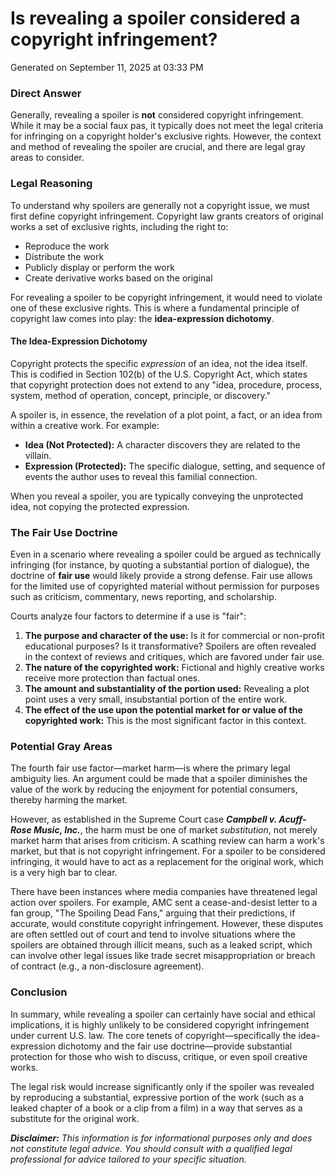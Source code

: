 # Is revealing a spoiler considered a copyright infringement?

Generated on September 11, 2025 at 03:33 PM

### Direct Answer

Generally, revealing a spoiler is **not** considered copyright infringement. While it may be a social faux pas, it typically does not meet the legal criteria for infringing on a copyright holder's exclusive rights. However, the context and method of revealing the spoiler are crucial, and there are legal gray areas to consider.

### Legal Reasoning

To understand why spoilers are generally not a copyright issue, we must first define copyright infringement. Copyright law grants creators of original works a set of exclusive rights, including the right to:

* Reproduce the work
* Distribute the work
* Publicly display or perform the work
* Create derivative works based on the original

For revealing a spoiler to be copyright infringement, it would need to violate one of these exclusive rights. This is where a fundamental principle of copyright law comes into play: the **idea-expression dichotomy**.

#### The Idea-Expression Dichotomy

Copyright protects the specific *expression* of an idea, not the idea itself. This is codified in Section 102(b) of the U.S. Copyright Act, which states that copyright protection does not extend to any "idea, procedure, process, system, method of operation, concept, principle, or discovery."

A spoiler is, in essence, the revelation of a plot point, a fact, or an idea from within a creative work. For example:

* **Idea (Not Protected):** A character discovers they are related to the villain.
* **Expression (Protected):** The specific dialogue, setting, and sequence of events the author uses to reveal this familial connection.

When you reveal a spoiler, you are typically conveying the unprotected idea, not copying the protected expression.

### The Fair Use Doctrine

Even in a scenario where revealing a spoiler could be argued as technically infringing (for instance, by quoting a substantial portion of dialogue), the doctrine of **fair use** would likely provide a strong defense. Fair use allows for the limited use of copyrighted material without permission for purposes such as criticism, commentary, news reporting, and scholarship.

Courts analyze four factors to determine if a use is "fair":

1.  **The purpose and character of the use:** Is it for commercial or non-profit educational purposes? Is it transformative? Spoilers are often revealed in the context of reviews and critiques, which are favored under fair use.
2.  **The nature of the copyrighted work:** Fictional and highly creative works receive more protection than factual ones.
3.  **The amount and substantiality of the portion used:** Revealing a plot point uses a very small, insubstantial portion of the entire work.
4.  **The effect of the use upon the potential market for or value of the copyrighted work:** This is the most significant factor in this context.

### Potential Gray Areas

The fourth fair use factor—market harm—is where the primary legal ambiguity lies. An argument could be made that a spoiler diminishes the value of the work by reducing the enjoyment for potential consumers, thereby harming the market.

However, as established in the Supreme Court case ***Campbell v. Acuff-Rose Music, Inc.***, the harm must be one of market *substitution*, not merely market harm that arises from criticism. A scathing review can harm a work's market, but that is not copyright infringement. For a spoiler to be considered infringing, it would have to act as a replacement for the original work, which is a very high bar to clear.

There have been instances where media companies have threatened legal action over spoilers. For example, AMC sent a cease-and-desist letter to a fan group, "The Spoiling Dead Fans," arguing that their predictions, if accurate, would constitute copyright infringement. However, these disputes are often settled out of court and tend to involve situations where the spoilers are obtained through illicit means, such as a leaked script, which can involve other legal issues like trade secret misappropriation or breach of contract (e.g., a non-disclosure agreement).

### Conclusion

In summary, while revealing a spoiler can certainly have social and ethical implications, it is highly unlikely to be considered copyright infringement under current U.S. law. The core tenets of copyright—specifically the idea-expression dichotomy and the fair use doctrine—provide substantial protection for those who wish to discuss, critique, or even spoil creative works.

The legal risk would increase significantly only if the spoiler was revealed by reproducing a substantial, expressive portion of the work (such as a leaked chapter of a book or a clip from a film) in a way that serves as a substitute for the original work.

***Disclaimer:*** *This information is for informational purposes only and does not constitute legal advice. You should consult with a qualified legal professional for advice tailored to your specific situation.*